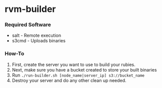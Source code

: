 # rvm-builder

### Required Software

* salt - Remote execution
* s3cmd - Uploads binaries

### How-To

1. First, create the server you want to use to build your rubies.
2. Next, make sure you have a bucket created to store your built binaries
3. Run `./run-builder.sh [node_name|server_ip] s3://bucket_name`
4. Destroy your server and do any other clean up needed.
